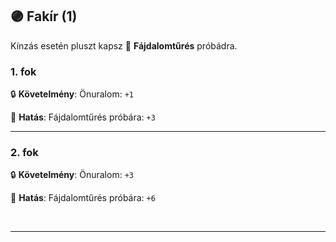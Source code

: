 ## 🟣 Fakír (1)

Kínzás esetén pluszt kapsz 🔵 **Fájdalomtűrés** próbádra.

### 1. fok

🔒 **Követelmény**: Önuralom: `+1`

🌟 **Hatás**: Fájdalomtűrés próbára: `+3`

---
### 2. fok

🔒 **Követelmény**: Önuralom: `+3`

🌟 **Hatás**: Fájdalomtűrés próbára: `+6`

<br />

---
